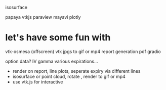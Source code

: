 isosurface


papaya
vtkjs
paraview
mayavi
plotly


# let's have some fun with 

vtk-osmesa (offscreen)
vtk jpgs to gif or mp4
report generation pdf
gradio

option data?
IV
gamma various expirations...

+ render on report, line plots, seperate expiry via different lines
+ isosurface or point cloud, rotate , render to gif or mp4
+ use vtk.js for interactive